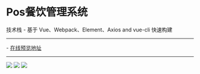 # Pos餐饮管理系统

技术栈 - 基于 Vue、Webpack、Element、Axios and vue-cli 快速构建

<hr/>
- <a href="http://zero1five.gitee.io/lazyman/dist/#/">在线预览地址</a>

-------------------------------------------------------------------------------------------------------------

<img src="http://zero1five.gitee.io/lazyman/img/QQ截图20180120145302.jpg">
<img src="http://zero1five.gitee.io/lazyman/img/QQ截图20180120145335.jpg">
<img src="http://zero1five.gitee.io/lazyman/img/QQ截图20180120145350.jpg">

